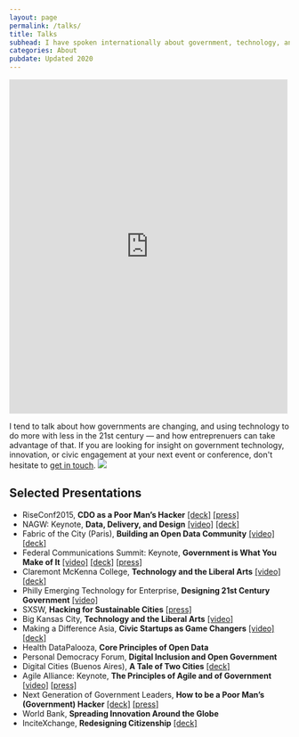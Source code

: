 ```yaml
---
layout: page
permalink: /talks/
title: Talks
subhead: I have spoken internationally about government, technology, and innovation, ranging from conferences such as SXSW and the US Conference of Mayors to universities and institutions such as the World Bank and Stanford.
categories: About
pubdate: Updated 2020
---
```

<div class="container-iframe"><iframe width="500" height="600" class="responsive-iframe" src="https://www.youtube.com/embed/2qcmoD0qLSQ" title="YouTube video player" frameborder="0" allow="accelerometer; autoplay; clipboard-write; encrypted-media; gyroscope; picture-in-picture" allowfullscreen></iframe></div>

I tend to talk about how governments are changing, and using technology to do more with less in the 21st century — and how entreprenuers can take advantage of that. If you are looking for insight on government technology, innovation, or civic engagement at your next event or conference, don't hesitate to <a href="mailto:abhi.nemani@gmail.com">get in touch</a>.
					<img src="{{site.url}}/img/BigKC-shot-small.jpg">
## Selected Presentations
* RiseConf2015, **CDO as a Poor Man’s Hacker**  [[deck]](http://www.slideshare.net/anemani10/the-chief-data-officer-as-a-poor-mans-hacker)   [[press]](http://technical.ly/2015/12/11/care-future-city-10-ideas-steal-civic-tech-leaders/) 
* NAGW: Keynote, **Data, Delivery, and Design**  [[video]](https://medium.com/@abhinemani/rethinking-data-portals-30b66f00585d#.hqqnf6jnw)   [[deck]](http://www.slideshare.net/anemani10/nagw-2015-keynote-data-design-and-delivery) 
* Fabric of the City (Paris), **Building an Open Data Community**  [[video]](https://medium.com/p/the-open-data-ecosystem-cd7f1c13bc0f)   [[deck]](http://www.slideshare.net/anemani10/fabrique-de-la-cite-datala) 
* Federal Communications Summit: Keynote, **Government is What You Make of It**  [[video]](https://medium.com/civic-technology/government-is-what-you-make-of-it-d836a6a9353d#.30ist7dak)   [[deck]](http://www.slideshare.net/anemani10/government-is-what-you-make-of-it)   [[press]](http://sdtimes.com/sd-times-blog-agile2013-keynote-the-user-experience-in-government-software-matters/) 
* Claremont McKenna College, **Technology and the Liberal Arts**  [[video]](https://medium.com/p/technology-civics-the-liberal-arts-31bdc93fb86)   [[deck]](http://www.slideshare.net/anemani10/technology-the-liberal-arts-in-action) 
* Philly Emerging Technology for Enterprise, **Designing 21st Century Government**  [[video]](http://abhinemani.tumblr.com/post/136094903067/via-philly-ete-2014-49-designing-21st-century) 
* SXSW, **Hacking for Sustainable Cities**  [[press]](http://science.time.com/2013/03/12/south-by-southwest-dont-fight-city-hall-hack-it/) 
* Big Kansas City, **Technology and the Liberal Arts**  [[video]](https://medium.com/@abhinemani/disruption-as-a-public-service-a9de086b171f#.u4hjlddmd) 
* Making a Difference Asia, **Civic Startups as Game Changers**  [[video]](https://medium.com/civic-technology/changing-the-frame-from-social-innovation-to-civic-startups-e8ee09c05a91)   [[deck]](http://www.slideshare.net/anemani10/mad-a-nemani) 
* Health DataPalooza, **Core Principles of Open Data**
* Personal Democracy Forum, **Digital Inclusion and Open Government**
* Digital Cities (Buenos Aires), **A Tale of Two Cities**  [[deck]](http://www.slideshare.net/anemani10/a-tale-of-two-cities-digital-cities-buenos-aires) 
* Agile Alliance: Keynote, **The Principles of Agile and of Government**  [[video]](http://www.agilealliance.org/resources/learning-center/keynote-coding-america-how-agile-and-lean-are-disrupting-government-and-why-they-need)   [[press]](http://searchsoftwarequality.techtarget.com/news/2240203127/Agile-2013-keynote-How-software-developers-help-their-countries) 
* Next Generation of Government Leaders, **How to be a Poor Man’s (Government) Hacker**  [[deck]](http://www.slideshare.net/anemani10/how-to-be-a-poor-mans-hacker)   [[press]](http://www.govtech.com/e-government/5-Traits-of-Action-Leaders.html) 
* World Bank, **Spreading Innovation Around the Globe**
* InciteXchange, **Redesigning Citizenship**  [[deck]](http://www.slideshare.net/anemani10/incitexchange-nemani-feb-16) 
